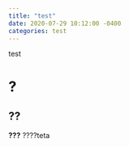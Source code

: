 ```yaml
---
title: "test"
date: 2020-07-29 10:12:00 -0400
categories: test
---
```


test

# ?  
## ??  
**???**  ????teta
